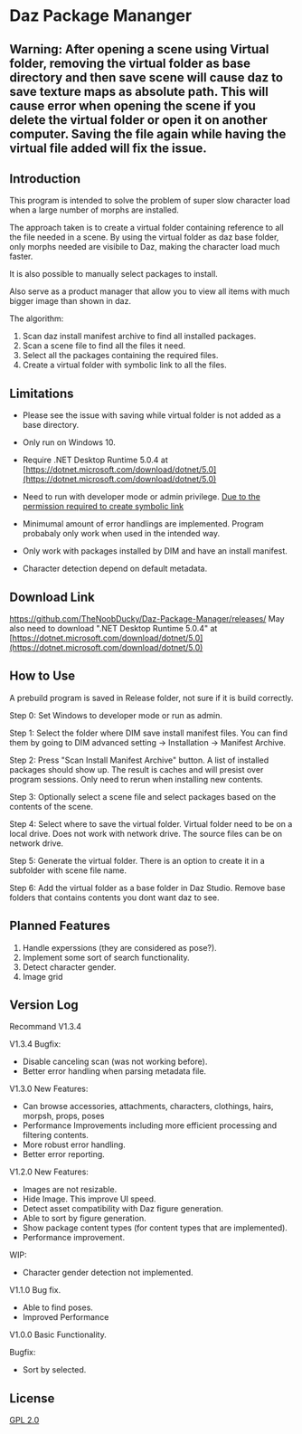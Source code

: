# Daz Package Mananger

## Warning: After opening a scene using Virtual folder, removing the virtual folder as base directory and then save scene will cause daz to save texture maps as absolute path. This will cause error when opening the scene if you delete the virtual folder or open it on another computer. Saving the file again while having the virtual file added will fix the issue.

## Introduction
This program is intended to solve the problem of super slow character load when a large number of morphs are installed. 

The approach taken is to create a virtual folder containing reference to all the file needed in a scene.
By using the virtual folder as daz base folder,
only morphs needed are visibile to Daz, 
making the character load much faster.

It is also possible to manually select packages to install.

Also serve as a product manager that allow you to view all items with much bigger image than shown in daz.


The algorithm:

1. Scan daz install manifest archive to find all installed packages.
2. Scan a scene file to find all the files it need. 
3. Select all the packages containing the required files.
4. Create a virtual folder with symbolic link to all the files. 


## Limitations
* Please see the issue with saving while virtual folder is not added as a base directory.

* Only run on Windows 10.

* Require .NET Desktop Runtime 5.0.4 at [https://dotnet.microsoft.com/download/dotnet/5.0](https://dotnet.microsoft.com/download/dotnet/5.0)

* Need to run with developer mode or admin privilege. 
[Due to the permission required to create symbolic link](https://docs.microsoft.com/en-us/windows/win32/api/winbase/nf-winbase-createsymboliclinka)

* Minimumal amount of error handlings are implemented. 
Program probabaly only work when used in the intended way.

* Only work with packages installed by DIM and have an install manifest.

* Character detection depend on default metadata.

## Download Link

https://github.com/TheNoobDucky/Daz-Package-Manager/releases/
May also need to download ".NET Desktop Runtime 5.0.4" at [https://dotnet.microsoft.com/download/dotnet/5.0](https://dotnet.microsoft.com/download/dotnet/5.0)


## How to Use
A prebuild program is saved in Release folder, not sure if it is build correctly.


Step 0: Set Windows to developer mode or run as admin.

Step 1: Select the folder where DIM save install manifest files. 
You can find them by going to DIM advanced setting -> Installation -> Manifest Archive. 

Step 2: Press "Scan Install Manifest Archive" button. 
A list of installed packages should show up. 
The result is caches and will presist over program sessions.
Only need to rerun when installing new contents.

Step 3: Optionally select a scene file and select packages based on the contents of the scene.

Step 4: Select where to save the virtual folder. 
Virtual folder need to be on a local drive.
Does not work with network drive.
The source files can be on network drive.

Step 5: Generate the virtual folder.
There is an option to create it in a subfolder with scene file name.

Step 6: Add the virtual folder as a base folder in Daz Studio. 
Remove base folders that contains contents you dont want daz to see.


## Planned Features

1. Handle experssions (they are considered as pose?).
2. Implement some sort of search functionality.
3. Detect character gender.
4. Image grid

## Version Log

Recommand V1.3.4

V1.3.4
Bugfix: 
* Disable canceling scan (was not working before).
* Better error handling when parsing metadata file.

V1.3.0
New Features:
* Can browse accessories, attachments, characters, clothings, hairs, morpsh, props, poses
* Performance Improvements including more efficient processing and filtering contents.
* More robust error handling.
*  Better error reporting.

V1.2.0
New Features:
* Images are not resizable.
* Hide Image. This improve UI speed.
* Detect asset compatibility with Daz figure generation.
* Able to sort by figure generation.
* Show package content types (for content types that are implemented).
* Performance improvement.

WIP:
* Character gender detection not implemented.

V1.1.0
Bug fix.
* Able to find poses.
* Improved Performance

V1.0.0
Basic Functionality.

Bugfix:
* Sort by selected.

## License
[GPL 2.0](https://www.gnu.org/licenses/old-licenses/gpl-2.0.html)
